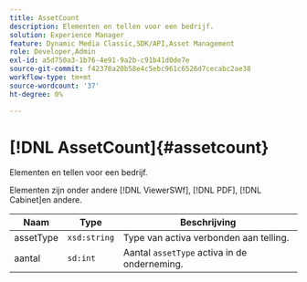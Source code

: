```yaml
---
title: AssetCount
description: Elementen en tellen voor een bedrijf.
solution: Experience Manager
feature: Dynamic Media Classic,SDK/API,Asset Management
role: Developer,Admin
exl-id: a5d750a3-1b76-4e91-9a2b-c91b41d0de7e
source-git-commit: f42378a20b58e4c5ebc961c6526d7cecabc2ae38
workflow-type: tm+mt
source-wordcount: '37'
ht-degree: 0%

---
```


# [!DNL AssetCount]{#assetcount}

Elementen en tellen voor een bedrijf.

Elementen zijn onder andere [!DNL ViewerSWf], [!DNL PDF], [!DNL Cabinet]en andere.

| Naam | Type | Beschrijving |
|---|---|---|
| assetType | `xsd:string` | Type van activa verbonden aan telling. |
| aantal | `sd:int` | Aantal `assetType` activa in de onderneming. |
